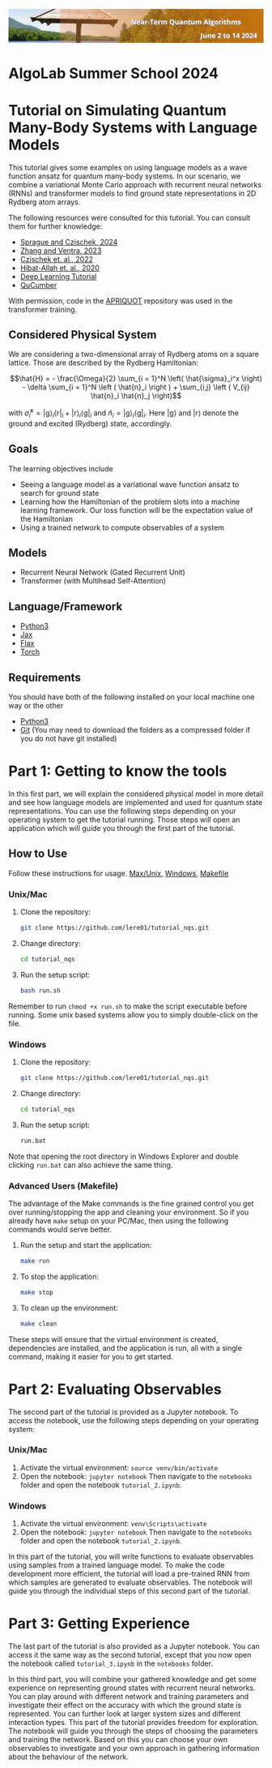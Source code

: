 ![Banner](banner.png)

# AlgoLab Summer School 2024
# Tutorial on Simulating Quantum Many-Body Systems with Language Models

This tutorial gives some examples on using language models as a wave function ansatz for quantum many-body systems.
In our scenario, we combine a variational Monte Carlo approach with recurrent neural networks (RNNs) and transformer models to find ground state representations in 2D Rydberg atom arrays.

The following resources were consulted for this tutorial. You can consult them for further knowledge:

- [Sprague and Czischek, 2024](https://www.nature.com/articles/s42005-024-01584-y)
- [Zhang and Ventra, 2023](https://physics.paperswithcode.com/paper/transformer-quantum-state-a-multi-purpose)
- [Czischek et. al., 2022](https://arxiv.org/pdf/2203.04988)
- [Hibat-Allah et. al., 2020](https://journals.aps.org/prresearch/pdf/10.1103/PhysRevResearch.2.023358)
- [Deep Learning Tutorial](https://uvadlc-notebooks.readthedocs.io/en/latest/tutorial_notebooks/JAX/tutorial6/Transformers_and_MHAttention.html)
- [QuCumber](https://github.com/PIQuIL/QuCumber)

With permission, code in the [APRIQUOT](https://github.com/APRIQuOt/VMC_with_LPTF) repository was used in the transformer training.

## Considered Physical System

We are considering a two-dimensional array of Rydberg atoms on a square lattice.
Those are described by the Rydberg Hamiltonian:
```math
\hat{H} = - \frac{\Omega}{2} \sum_{i = 1}^N \left( \hat{\sigma}_i^x \right) - \delta \sum_{i = 1}^N \left ( \hat{n}_i \right ) + \sum_{i,j} \left ( V_{ij} \hat{n}_i \hat{n}_j \right)
```
with $`\hat{\sigma}_i^x=\left|\mathrm{g}\right\rangle_i\left\langle\mathrm{r}\right|_i+\left|\mathrm{r}\right\rangle_i\left\langle\mathrm{g}\right|_i`$ and $`\hat{n}_i=\left|\mathrm{g}\rangle_i\langle\mathrm{g}\right|_i`$. Here $`\left|\mathrm{g}\right\rangle`$ and $`\left|\mathrm{r}\right\rangle`$ denote the ground and excited (Rydberg) state, accordingly.

## Goals

The learning objectives include

- Seeing a language model as a variational wave function ansatz to search for ground state
- Learning how the Hamiltonian of the problem slots into a machine learning framework. Our loss function will be the expectation value of the Hamiltonian
- Using a trained network to compute observables of a system

## Models

- Recurrent Neural Network (Gated Recurrent Unit)
- Transformer (with Multihead Self-Attention)

## Language/Framework

- [Python3](https://www.python.org)
- [Jax](https://jax.readthedocs.io)
- [Flax](https://flax.readthedocs.io)
- [Torch](https://pytorch.org)

## Requirements

You should have both of the following installed on your local machine one way or the other

- [Python3](https://www.python.org)
- [Git](https://git-scm.com/) (You may need to download the folders as a compressed folder if you do not have git installed)

# Part 1: Getting to know the tools
In this first part, we will explain the considered physical model in more detail and see how language models are implemented and used for quantum state representations.
You can use the following steps depending on your operating system to get the tutorial running.
Those steps will open an application which will guide you through the first part of the tutorial.

## How to Use

Follow these instructions for usage. [Max/Unix](#unixmac), [Windows](#windows), [Makefile](#advanced-users-makefile)

### Unix/Mac

1. Clone the repository:

    ```bash
    git clone https://github.com/lere01/tutorial_nqs.git
    ```

2. Change directory:

    ```bash
    cd tutorial_nqs
    ```

3. Run the setup script:

    ```bash
    bash run.sh
    ```

Remember to run `chmod +x run.sh` to make the script executable before running. Some unix based systems allow you to simply double-click on the file.

### Windows

1. Clone the repository:

    ```bash
    git clone https://github.com/lere01/tutorial_nqs.git
    ```

2. Change directory:

    ```bash
    cd tutorial_nqs
    ```

3. Run the setup script:

    ```bat
    run.bat
    ```

Note that opening the root directory in Windows Explorer and double clicking `run.bat` can also achieve the same thing.

### Advanced Users (Makefile)

The advantage of the Make commands is the fine grained control you get over running/stopping the app and cleaning your environment. So if you already have `make` setup on your PC/Mac, then using the following commands would serve better.

1. Run the setup and start the application:

    ```bash
    make run
    ```

2. To stop the application:

    ```bash
    make stop
    ```

3. To clean up the environment:

    ```bash
    make clean
    ```

These steps will ensure that the virtual environment is created, dependencies are installed, and the application is run, all with a single command, making it easier for you to get started.

# Part 2: Evaluating Observables

The second part of the tutorial is provided as a Jupyter notebook.
To access the notebook, use the following steps depending on your operating system:

### Unix/Mac
1. Activate the virtual environment:
   ```source venv/bin/activate```
2. Open the notebook:
   ```jupyter notebook```
   Then navigate to the ```notebooks``` folder and open the notebook ```tutorial_2.ipynb```.
   
### Windows
1. Activate the virtual environment:
   ```venv\Scripts\activate```
2. Open the notebook:
   ```jupyter notebook```
   Then navigate to the ```notebooks``` folder and open the notebook ```tutorial_2.ipynb```.

In this part of the tutorial, you will write functions to evaluate observables using samples from a trained language model.
To make the code development more efficient, the tutorial will load a pre-trained RNN from which samples are generated to evaluate observables.
The notebook will guide you through the individual steps of this second part of the tutorial.

# Part 3: Getting Experience

The last part of the tutorial is also provided as a Jupyter notebook.
You can access it the same way as the second tutorial, except that you now open the notebook called ```tutorial_3.ipynb``` in the ```notebooks``` folder.

In this third part, you will combine your gathered knowledge and get some experience on representing ground states with recurrent neural networks.
You can play around with different network and training parameters and investigate their effect on the accuracy with which the ground state is represented.
You can further look at larger system sizes and different interaction types.
This part of the tutorial provides freedom for exploration. The notebook will guide you through the steps of choosing the parameters and training the network. 
Based on this you can choose your own observables to investigate and your own approach in gathering information about the behaviour of the network.
